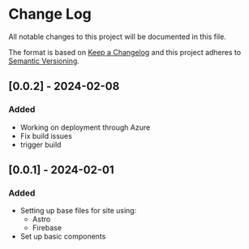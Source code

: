 # Change Log
All notable changes to this project will be documented in this file.
 
The format is based on [Keep a Changelog](http://keepachangelog.com/)
and this project adheres to [Semantic Versioning](http://semver.org/).

## [0.0.2] - 2024-02-08
### Added
- Working on deployment through Azure
- Fix build issues
- trigger build

## [0.0.1] - 2024-02-01
### Added
- Setting up base files for site using:
  - Astro
  - Firebase
- Set up basic components
